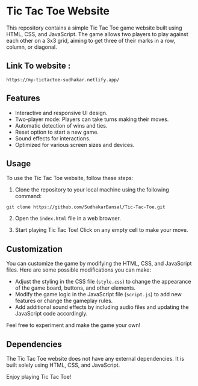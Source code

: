 # Tic Tac Toe Website

This repository contains a simple Tic Tac Toe game website built using HTML, CSS, and JavaScript. The game allows two players to play against each other on a 3x3 grid, aiming to get three of their marks in a row, column, or diagonal.

## Link To website : 
```shell
https://my-tictactoe-sudhakar.netlify.app/
```

## Features

- Interactive and responsive UI design.
- Two-player mode: Players can take turns making their moves.
- Automatic detection of wins and ties.
- Reset option to start a new game.
- Sound effects for interactions.
- Optimized for various screen sizes and devices.

## Usage

To use the Tic Tac Toe website, follow these steps:

1. Clone the repository to your local machine using the following command:

```shell
git clone https://github.com/SudhakarBansal/Tic-Tac-Toe.git
```

2. Open the `index.html` file in a web browser.

3. Start playing Tic Tac Toe! Click on any empty cell to make your move.

## Customization

You can customize the game by modifying the HTML, CSS, and JavaScript files. Here are some possible modifications you can make:

- Adjust the styling in the CSS file (`style.css`) to change the appearance of the game board, buttons, and other elements.
- Modify the game logic in the JavaScript file (`script.js`) to add new features or change the gameplay rules.
- Add additional sound effects by including audio files and updating the JavaScript code accordingly.

Feel free to experiment and make the game your own!

## Dependencies

The Tic Tac Toe website does not have any external dependencies. It is built solely using HTML, CSS, and JavaScript.


Enjoy playing Tic Tac Toe!
